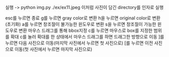 실행 -> python img.py ./ex/ex11.jpeg
이처럼 사진이 담긴 directory를 인자로 실행


esc를 누르면 종료
g를 누르면 gray color로 변환
h을 누르면 original color로 변환(초기화)
a를 누르면 창조절이 불가능한 윈도우로 변환
s을 누르면 창조절이 가능한 윈도우로 변환
마우스 드래그를 통해 bbox지정
c를 누르면 마우스로 box를 지정한 범위를 확대
c를 눌러 확대를 한 상태에서 마우스 드래그를 하면 드래그한 방향으로 이동
]를 누르면 다음 사진으로 이동(마지막 사진에서 누르면 첫 사진으로)
[를 누르면 이전 사진으로 이동(첫 사진에서 누르면 마지막 사진으로)
